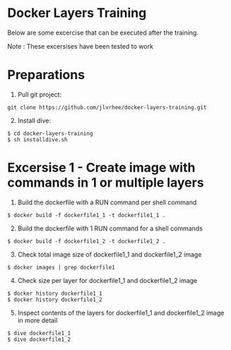 # Docker Layers Training
Below are some excercise that can be executed after the training. 

Note : These excersises have been tested to work  

# Preparations
1) Pull git project:
```
git clone https://github.com/jlvrhee/docker-layers-training.git
```

2) Install dive:
```
$ cd docker-layers-training
$ sh installdive.sh
```

# Excersise 1 - Create image with commands in 1 or multiple layers
1) Build the dockerfile with a RUN command per shell command
```
$ docker build -f dockerfile1_1 -t dockerfile1_1 .
```
2) Build the dockerfile with 1 RUN command for a shell commands
```
$ docker build -f dockerfile1_2 -t dockerfile1_2 .
```
3) Check total image size of dockerfile1_1 and dockerfile1_2 image
```
$ docker images | grep dockerfile1
```
4) Check size per layer for dockerfile1_1 and dockerfile1_2 image
```
$ docker history dockerfile1_1
$ docker history dockerfile1_2
```
5) Inspect contents of the layers for dockerfile1_1 and dockerfile1_2 image in more detail
```
$ dive dockerfile1_1
$ dive dockerfile1_2
```

